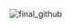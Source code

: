 ![final_github](https://github.com/ZubkoKarina/Kotlin_Weather_Forecast_App/assets/57664889/68cc809f-636e-4464-99f3-821d79711433)
